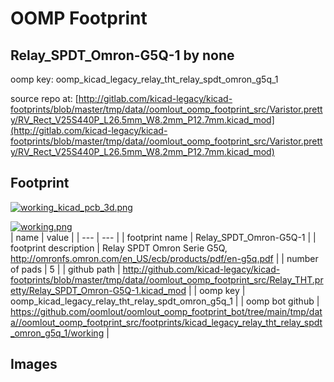 # OOMP Footprint  
## Relay_SPDT_Omron-G5Q-1  by none  
  
oomp key: oomp_kicad_legacy_relay_tht_relay_spdt_omron_g5q_1  
  
source repo at: [http://gitlab.com/kicad-legacy/kicad-footprints/blob/master/tmp/data//oomlout_oomp_footprint_src/Varistor.pretty/RV_Rect_V25S440P_L26.5mm_W8.2mm_P12.7mm.kicad_mod](http://gitlab.com/kicad-legacy/kicad-footprints/blob/master/tmp/data//oomlout_oomp_footprint_src/Varistor.pretty/RV_Rect_V25S440P_L26.5mm_W8.2mm_P12.7mm.kicad_mod)  
## Footprint  
  
[![working_kicad_pcb_3d.png](working_kicad_pcb_3d_600.png)](working_kicad_pcb_3d.png)  
  
[![working.png](working_600.png)](working.png)  
| name | value | 
| --- | --- | 
| footprint name | Relay_SPDT_Omron-G5Q-1 | 
| footprint description | Relay SPDT Omron Serie G5Q, http://omronfs.omron.com/en_US/ecb/products/pdf/en-g5q.pdf | 
| number of pads | 5 | 
| github path | http://github.com/kicad-legacy/kicad-footprints/blob/master/tmp/data//oomlout_oomp_footprint_src/Relay_THT.pretty/Relay_SPDT_Omron-G5Q-1.kicad_mod | 
| oomp key | oomp_kicad_legacy_relay_tht_relay_spdt_omron_g5q_1 | 
| oomp bot github | https://github.com/oomlout/oomlout_oomp_footprint_bot/tree/main/tmp/data//oomlout_oomp_footprint_src/footprints/kicad_legacy_relay_tht_relay_spdt_omron_g5q_1/working | 
## Images  
